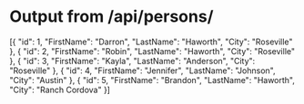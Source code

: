 # Output from /api/persons/

[{
	"id": 1,
	"FirstName": "Darron",
	"LastName": "Haworth",
	"City": "Roseville"
}, {
	"id": 2,
	"FirstName": "Robin",
	"LastName": "Haworth",
	"City": "Roseville"
}, {
	"id": 3,
	"FirstName": "Kayla",
	"LastName": "Anderson",
	"City": "Roseville"
}, {
	"id": 4,
	"FirstName": "Jennifer",
	"LastName": "Johnson",
	"City": "Austin"
}, {
	"id": 5,
	"FirstName": "Brandon",
	"LastName": "Haworth",
	"City": "Ranch Cordova"
}]